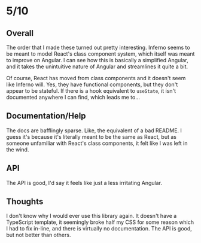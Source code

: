 # 5/10

## Overall
The order that I made these turned out pretty interesting. Inferno seems to be meant to model React's class component system, which itself was meant to improve on Angular. I can see how this is basically a simplified Angular, and it takes the unintuitive nature of Angular and streamlines it quite a bit.

Of course, React has moved from class components and it doesn't seem like Inferno will. Yes, they have functional components, but they don't appear to be stateful. If there is a hook equivalent to `useState`, it isn't documented anywhere I can find, which leads me to...

## Documentation/Help
The docs are bafflingly sparse. Like, the equivalent of a bad README. I guess it's because it's literally meant to be the same as React, but as someone unfamiliar with React's class components, it felt like I was left in the wind.

## API
The API is good, I'd say it feels like just a less irritating Angular.

## Thoughts
I don't know why I would ever use this library again. It doesn't have a TypeScript template, it seemingly broke half my CSS for some reason which I had to fix in-line, and there is virtually no documentation. The API is good, but not better than others.